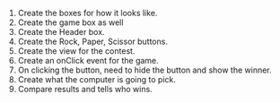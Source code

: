1. Create the boxes for how it looks like.
2. Create the game box as well
3. Create the Header box.
4. Create the Rock, Paper, Scissor buttons.
5. Create the view for the contest.
6. Create an onClick event for the game.
7. On clicking the button, need to hide    the button and show the winner.
8. Create what the computer is going to pick.
9. Compare results and tells who wins. 